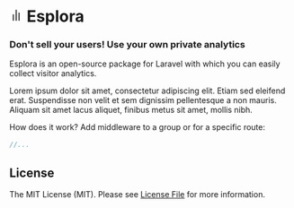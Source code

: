 # <img src=".github/logo.svg?sanitize=true" width="24" height="24" alt="Esplora"> Esplora

### Don't sell your users! Use your own private analytics

Esplora is an open-source package for Laravel with which you can easily collect visitor analytics.

Lorem ipsum dolor sit amet, consectetur adipiscing elit. Etiam sed eleifend erat. Suspendisse non velit et sem dignissim
pellentesque a non mauris. Aliquam sit amet lacus aliquet, finibus metus sit amet, mollis nibh.

How does it work? Add middleware to a group or for a specific route:

```php
//...
```

## License

The MIT License (MIT). Please see [License File](LICENSE.md) for more information.
